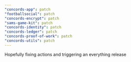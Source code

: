 ```yaml
---
"concords-app": patch
"footballsocial": patch
"concords-encrypt": patch
"sams-game-kit": patch
"concords-identity": patch
"concords-ledger": patch
"concords-proof-of-work": patch
"concords-utils": patch
---
```


Hopefully fixing actions and triggering an everything release
